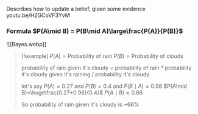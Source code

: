 Describes how to update a belief, given some evidence
youtu.be/HZGCoVF3YvM
### Formula $P(A\mid B) = P(B\mid A)\large\frac{P(A)}{P(B)}$
![[Bayes.webp]]
> [!example]
> $P(A)=\text{Probability of rain}$
> $P(B)=\text{Probability of clouds}$
> 
> probability of rain given it's cloudy =
> probability of rain * 
> probability it's cloudy given it's raining /
> probability it's cloudy
> 
> let's say $P(A)=0.27$ and $P(B)=0.4$ and $P(B\mid A)=0.98$
> $P(A\mid B)=\huge\frac{0.27*0.98}{0.4}$
> $P(A\mid B)\approx0.66$
> 
> So probability of rain given it's cloudy is ~$66\%$

